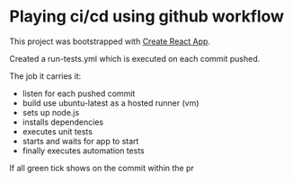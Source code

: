 # Playing ci/cd using github workflow

This project was bootstrapped with [Create React App](https://github.com/facebook/create-react-app).

Created a run-tests.yml which is executed on each commit pushed.

The job it carries it: 

- listen for each pushed commit
- build use ubuntu-latest as a hosted runner (vm)
- sets up node.js
- installs dependencies
- executes unit tests
- starts and waits for app to start
- finally executes automation tests

If all green tick shows on the commit within the pr
